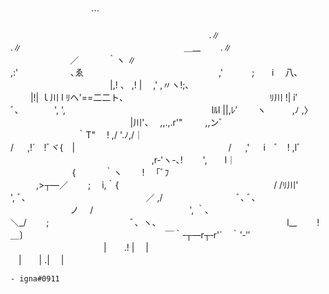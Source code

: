 ㅤㅤㅤㅤㅤㅤㅤㅤㅤㅤ```ㅤㅤㅤㅤㅤㅤㅤㅤㅤㅤㅤ

ㅤㅤㅤㅤㅤㅤㅤㅤㅤㅤㅤ　　　　　　　　　　　 　 .∥
ㅤㅤㅤㅤㅤㅤㅤㅤㅤㅤㅤ　　　　　　　　　　　 　 .∥
　 　 ㅤㅤㅤㅤㅤㅤㅤㅤㅤㅤㅤ　 　 　　　＿__　　 .∥
　　　　ㅤ　ㅤㅤㅤㅤㅤㅤㅤㅤㅤㅤ　 ／　　　 ｀ヽ ∥
ㅤㅤㅤㅤㅤㅤㅤㅤㅤㅤㅤ　　　　　 ,:'　　　　　　､ゑ
ㅤㅤㅤㅤㅤㅤㅤ　ㅤ　ㅤㅤㅤ　　　,'　　 　;　　i　 八､
ㅤㅤㅤ　ㅤㅤㅤㅤㅤㅤㅤㅤ　　　　|,! 、 ,! | 　,' ,〃ヽ!;､ 　　
ㅤㅤㅤ　　ㅤㅤㅤㅤㅤㅤㅤㅤ 　 　|!| ｌ川 l ﾘへ'==二二ト､ 　
　　ㅤㅤㅤㅤㅤㅤ　ㅤ　ㅤㅤㅤㅤ　ﾘ川 !| i′　 ﾞ､　　　　', ', 　
　ㅤㅤㅤㅤㅤㅤㅤㅤㅤㅤ　ㅤ　　　lﾙl ||,ﾚ′　　 ヽ　　　,ﾉ ,〉　
　　ㅤㅤㅤㅤㅤㅤ　ㅤㅤㅤㅤㅤ　 　 |川'、　 ,,.,.r'"　 　 ,,ンﾞ 　
　　　　ㅤㅤㅤㅤㅤㅤ　ㅤㅤㅤㅤㅤ　　　｀T"　 ! ,/ '.ﾉ,/｜　 　
　　　　　　ㅤㅤㅤㅤㅤㅤㅤㅤㅤㅤㅤ　　 / 　 ,!´　!ﾞヾ{　|
ㅤㅤㅤㅤ　 　 　 　ㅤㅤㅤ 　ㅤㅤㅤㅤ　/ 　 ,' 　 i　ﾞ　! ,lﾞ
　　ㅤㅤㅤㅤ　　ㅤㅤㅤㅤㅤㅤㅤ　　,r‐'ヽ-､!　　 ',　　l｜　
ㅤㅤㅤㅤ　ㅤㅤㅤㅤㅤㅤ　　　ㅤ　 {　　　 ｀ヽ　　 !　 ｢ﾞﾌ 　　
　 　ㅤㅤㅤㅤ　ㅤㅤㅤㅤㅤㅤㅤ　　,>┬―／　　 ;　 i,｀{ 　　
ㅤㅤㅤ　ㅤㅤㅤㅤㅤㅤㅤ　ㅤ　　　/ /ﾘ川'　 　 　 　 ', ﾞ､
　　ㅤㅤㅤㅤㅤㅤㅤㅤㅤㅤㅤ　 ／ ,/　　　 　 　 　 　 ﾞ､ ﾞ、 　
ㅤㅤㅤ　ㅤㅤㅤㅤㅤㅤㅤㅤ　 ノ 　/　　　　　　　　　　　', ｀､ 　
　ㅤㅤㅤㅤㅤㅤㅤㅤㅤㅤㅤ　 ＼_/　　 ;　　　　　　　　　 ﾞ、ヽ、
　　ㅤㅤㅤㅤㅤㅤㅤㅤㅤㅤㅤ　　l__　　 !　　　　　　　 _＿_〕
　　　ㅤㅤㅤㅤㅤㅤㅤㅤ　ㅤㅤㅤ　 ￣｀‐┬―r┬‐r'´　｀'‐'′
　　 　 　 ㅤㅤㅤㅤㅤㅤㅤㅤ　ㅤㅤㅤ 　　|　　.! |　 |
　　 　 　 　 　ㅤㅤㅤㅤㅤㅤㅤㅤ　ㅤㅤㅤ|　　| .|　 | 
```
- igna#0911
